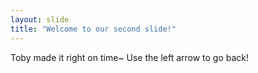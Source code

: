 ```yaml
---
layout: slide
title: "Welcome to our second slide!"
---
```

Toby made it right on time~
Use the left arrow to go back!
